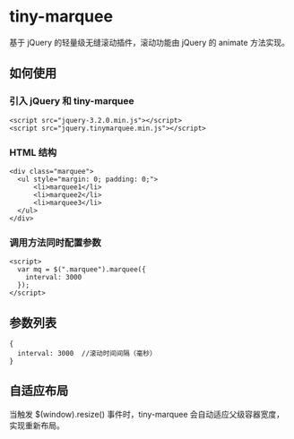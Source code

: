 # tiny-marquee
基于 jQuery 的轻量级无缝滚动插件，滚动功能由 jQuery 的 animate 方法实现。

## 如何使用

### 引入 jQuery 和 tiny-marquee
    <script src="jquery-3.2.0.min.js"></script>
    <script src="jquery.tinymarquee.min.js"></script>
  
### HTML 结构
    <div class="marquee">
      <ul style="margin: 0; padding: 0;">
          <li>marquee1</li>
          <li>marquee2</li>
          <li>marquee3</li>
      </ul>
    </div>
    
### 调用方法同时配置参数
    <script>
      var mq = $(".marquee").marquee({
        interval: 3000
      });
    </script>

## 参数列表
    {
      interval: 3000  //滚动时间间隔（毫秒）
    }

## 自适应布局
当触发 $(window).resize() 事件时，tiny-marquee 会自动适应父级容器宽度，实现重新布局。
